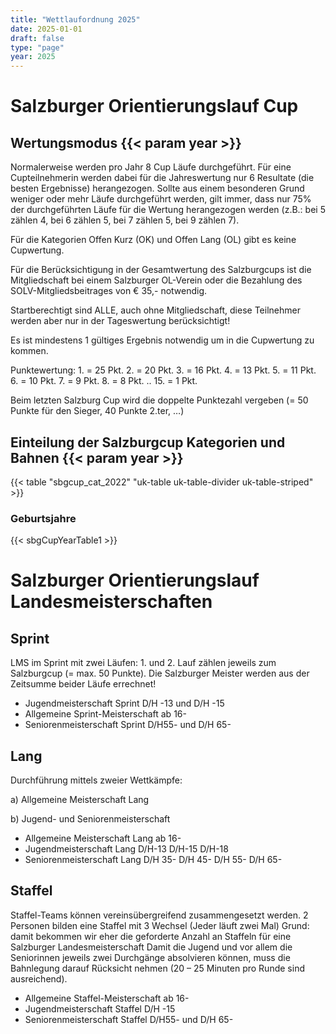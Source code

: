 ```yaml
---
title: "Wettlaufordnung 2025"
date: 2025-01-01
draft: false
type: "page"
year: 2025
---
```


# Salzburger Orientierungslauf Cup

## Wertungsmodus {{< param year >}}

Normalerweise werden pro Jahr 8 Cup Läufe durchgeführt. Für eine Cupteilnehmerin werden dabei für die Jahreswertung nur 6 Resultate
(die besten Ergebnisse) herangezogen. Sollte aus einem besonderen Grund weniger oder mehr Läufe durchgeführt werden, gilt immer, dass nur 75% der durchgeführten Läufe für die Wertung herangezogen werden (z.B.: bei 5 zählen 4, bei 6 zählen 5, bei 7 zählen 5, bei 9 zählen 7).

Für die Kategorien Offen Kurz (OK) und Offen Lang (OL) gibt es keine Cupwertung.

Für die Berücksichtigung in der Gesamtwertung des Salzburgcups ist die Mitgliedschaft bei einem Salzburger OL-Verein oder die Bezahlung des SOLV-Mitgliedsbeitrages von € 35,- notwendig.

Startberechtigt sind ALLE, auch ohne Mitgliedschaft, diese Teilnehmer werden aber nur in der Tageswertung berücksichtigt!

Es ist mindestens 1 gültiges Ergebnis notwendig um in die Cupwertung zu kommen.

Punktewertung: 1. = 25 Pkt. 2. = 20 Pkt. 3. = 16 Pkt. 4. = 13 Pkt. 5. = 11 Pkt. 6. = 10 Pkt. 7. = 9 Pkt. 8. = 8 Pkt. .. 15. = 1 Pkt.

Beim letzten Salzburg Cup wird die doppelte Punktezahl vergeben (= 50 Punkte für den Sieger, 40 Punkte 2.ter, …)

## Einteilung der Salzburgcup Kategorien und Bahnen {{< param year >}}

{{< table "sbgcup_cat_2022" "uk-table uk-table-divider uk-table-striped" >}}

### Geburtsjahre

{{< sbgCupYearTable1 >}}


# Salzburger Orientierungslauf Landesmeisterschaften

## Sprint

LMS im Sprint mit zwei Läufen: 1. und 2. Lauf zählen jeweils zum Salzburgcup (= max. 50 Punkte). Die Salzburger Meister werden aus der Zeitsumme beider Läufe errechnet!

+ Jugendmeisterschaft Sprint D/H -13 und D/H -15
+ Allgemeine Sprint-Meisterschaft ab 16-
+ Seniorenmeisterschaft Sprint D/H55- und D/H 65-

## Lang

Durchführung mittels zweier Wettkämpfe:

a) Allgemeine Meisterschaft Lang

b) Jugend- und Seniorenmeisterschaft

+ Allgemeine Meisterschaft Lang ab 16-
+ Jugendmeisterschaft Lang D/H-13 D/H-15 D/H-18
+ Seniorenmeisterschaft Lang D/H 35- D/H 45- D/H 55- D/H 65-

## Staffel

Staffel-Teams können vereinsübergreifend zusammengesetzt werden.
2 Personen bilden eine Staffel mit 3 Wechsel (Jeder läuft zwei Mal)
Grund: damit bekommen wir eher die geforderte Anzahl an Staffeln für eine Salzburger Landesmeisterschaft
Damit die Jugend und vor allem die Seniorinnen jeweils zwei Durchgänge absolvieren können, muss die Bahnlegung darauf Rücksicht nehmen (20 – 25 Minuten pro Runde sind ausreichend).

+ Allgemeine Staffel-Meisterschaft ab 16-
+ Jugendmeisterschaft Staffel D/H -15
+ Seniorenmeisterschaft Staffel D/H55- und D/H 65-




